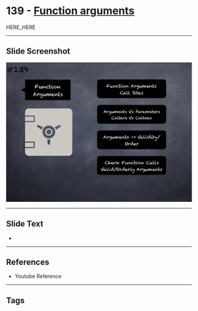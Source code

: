 # 139 - [Function arguments](Function%20arguments.md)

HERE_HERE

___
## Slide Screenshot
![0139.png](../images/pitfalls_and_best_practices201/139.png)
___
## Slide Text
- 
___
## References
- Youtube Reference
___
## Tags